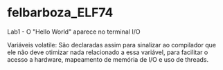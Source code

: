 # felbarboza_ELF74

Lab1 - O "Hello World" aparece no terminal I/O

Variáveis volatile: São declaradas assim para sinalizar ao compilador que ele não deve otimizar nada relacionado a essa variável, para facilitar o acesso a hardware, mapeamento de memória de I/O e uso de threads.
